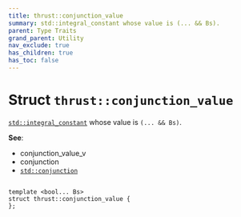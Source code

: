 ```yaml
---
title: thrust::conjunction_value
summary: std::integral_constant whose value is (... && Bs). 
parent: Type Traits
grand_parent: Utility
nav_exclude: true
has_children: true
has_toc: false
---
```


# Struct `thrust::conjunction_value`

<a href="https://en.cppreference.com/w/cpp/types/integral_constant"><code>std::integral&#95;constant</code></a> whose value is <code>(... && Bs)</code>. 

**See**:
* conjunction_value_v 
* conjunction 
* <a href="https://en.cppreference.com/w/cpp/types/conjunction"><code>std::conjunction</code></a>

<code class="doxybook">
<span>template &lt;bool... Bs&gt;</span>
<span>struct thrust::conjunction&#95;value {</span>
<span>};</span>
</code>

